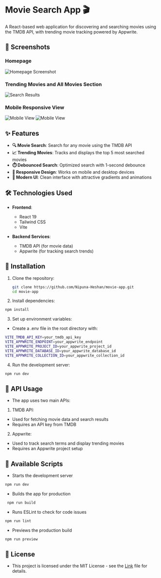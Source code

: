 # Movie Search App 🎬

A React-based web application for discovering and searching movies using the TMDB API, with trending movie tracking powered by Appwrite.

## 📸 Screenshots

### Homepage
![Homepage Screenshot](./public/screenshots/Home.PNG)

### Trending Movies and All Movies Section
![Search Results](./public/screenshots/MovieList.PNG)

### Mobile Responsive View
![Mobile View](./public/screenshots/Mobile-1.PNG)
![Mobile View](./public/screenshots/Mobile-2.PNG)

## ✨ Features

- **🔍 Movie Search**: Search for any movie using the TMDB API
- **📈 Trending Movies**: Tracks and displays the top 5 most searched movies
- **⏱️ Debounced Search**: Optimized search with 1-second debounce
- **📱 Responsive Design**: Works on mobile and desktop devices
- **🎨 Modern UI**: Clean interface with attractive gradients and animations

## 🛠️ Technologies Used

- **Frontend**: 
  - React 19
  - Tailwind CSS
  - Vite

- **Backend Services**:
  - TMDB API (for movie data)
  - Appwrite (for tracking search trends)

## 🚀 Installation

1. Clone the repository:
   ```bash
   git clone https://github.com/Nipuna-Heshan/movie-app.git
   cd movie-app
   ```
2. Install dependencies:
  ```bash
  npm install
  ```
3. Set up environment variables:
  - Create a .env file in the root directory with:
  ```bash
  VITE_TMDB_API_KEY=your_tmdb_api_key
  VITE_APPWRITE_ENDPOINT=your_appwrite_endpoint
  VITE_APPWRITE_PROJECT_ID=your_appwrite_project_id
  VITE_APPWRITE_DATABASE_ID=your_appwrite_database_id
  VITE_APPWRITE_COLLECTION_ID=your_appwrite_collection_id
  ```
4. Run the development server:
  ```bash
  npm run dev
  ```
## 🔌 API Usage
- The app uses two main APIs:

1. TMDB API:
  - Used for fetching movie data and search results
  - Requires an API key from TMDB
2. Appwrite:
  - Used to track search terms and display trending movies
  - Requires an Appwrite project setup

## 📜 Available Scripts
- Starts the development server
```bash
npm run dev
```
- Builds the app for production
```bash
 npm run build
 ```
- Runs ESLint to check for code issues
```bash
npm run lint
```
- Previews the production build
```bash
npm run preview
```

## 📄 License
- This project is licensed under the MIT License - see the [Link](https://github.com/Nipuna-Heshan/movie-app/blob/main/LICENSE) file for details.
